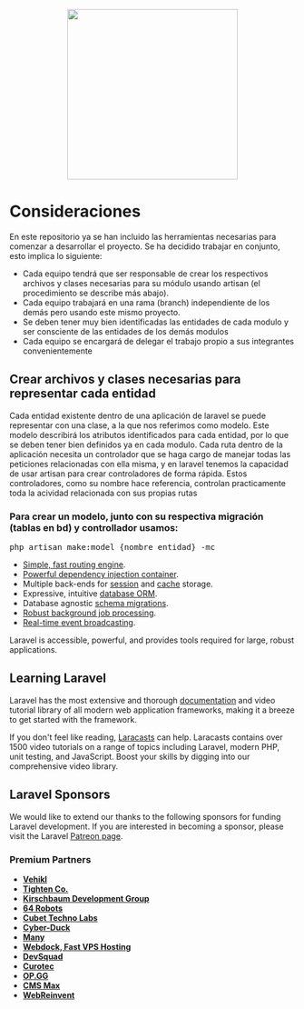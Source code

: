 <p align="center"><a href="https://laravel.com" target="_blank"><img src="https://raw.githubusercontent.com/laravel/art/master/logo-lockup/5%20SVG/2%20CMYK/1%20Full%20Color/laravel-logolockup-cmyk-red.svg" width="300"></a></p>

# Consideraciones

En este repositorio ya se han incluido las herramientas necesarias para comenzar a desarrollar el proyecto. Se ha decidido trabajar en conjunto, esto implica lo siguiente:
   - Cada equipo tendrá que ser responsable de crear los respectivos archivos y clases necesarias para su módulo usando artisan (el procedimiento se describe más abajo).
   - Cada equipo trabajará en una rama (branch) independiente de los demás pero usando este mismo proyecto.
   - Se deben tener muy bien identificadas las entidades de cada modulo y ser consciente de las entidades de los demás modulos
   - Cada equipo se encargará de delegar el trabajo propio a sus integrantes convenientemente

## Crear archivos y clases necesarias para representar cada entidad 

Cada entidad existente dentro de una aplicación de laravel se puede representar con una clase, a la que nos referimos como modelo.
Este modelo describirá los atributos identificados para cada entidad, por lo que se deben tener bien definidos ya en cada modulo.
Cada ruta dentro de la aplicación necesita un controlador que se haga cargo de manejar todas las peticiones relacionadas con ella misma, y en laravel tenemos la capacidad de usar artisan para crear controladores de forma rápida.
Estos controladores, como su nombre hace referencia, controlan practicamente toda la acividad relacionada con sus propias rutas

### Para crear un modelo, junto con su respectiva migración (tablas en bd) y controllador usamos:
<pre>php artisan make:model {nombre_entidad} -mc</pre>


- [Simple, fast routing engine](https://laravel.com/docs/routing).
- [Powerful dependency injection container](https://laravel.com/docs/container).
- Multiple back-ends for [session](https://laravel.com/docs/session) and [cache](https://laravel.com/docs/cache) storage.
- Expressive, intuitive [database ORM](https://laravel.com/docs/eloquent).
- Database agnostic [schema migrations](https://laravel.com/docs/migrations).
- [Robust background job processing](https://laravel.com/docs/queues).
- [Real-time event broadcasting](https://laravel.com/docs/broadcasting).

Laravel is accessible, powerful, and provides tools required for large, robust applications.

## Learning Laravel

Laravel has the most extensive and thorough [documentation](https://laravel.com/docs) and video tutorial library of all modern web application frameworks, making it a breeze to get started with the framework.

If you don't feel like reading, [Laracasts](https://laracasts.com) can help. Laracasts contains over 1500 video tutorials on a range of topics including Laravel, modern PHP, unit testing, and JavaScript. Boost your skills by digging into our comprehensive video library.

## Laravel Sponsors

We would like to extend our thanks to the following sponsors for funding Laravel development. If you are interested in becoming a sponsor, please visit the Laravel [Patreon page](https://patreon.com/taylorotwell).

### Premium Partners

- **[Vehikl](https://vehikl.com/)**
- **[Tighten Co.](https://tighten.co)**
- **[Kirschbaum Development Group](https://kirschbaumdevelopment.com)**
- **[64 Robots](https://64robots.com)**
- **[Cubet Techno Labs](https://cubettech.com)**
- **[Cyber-Duck](https://cyber-duck.co.uk)**
- **[Many](https://www.many.co.uk)**
- **[Webdock, Fast VPS Hosting](https://www.webdock.io/en)**
- **[DevSquad](https://devsquad.com)**
- **[Curotec](https://www.curotec.com/services/technologies/laravel/)**
- **[OP.GG](https://op.gg)**
- **[CMS Max](https://www.cmsmax.com/)**
- **[WebReinvent](https://webreinvent.com/?utm_source=laravel&utm_medium=github&utm_campaign=patreon-sponsors)**

